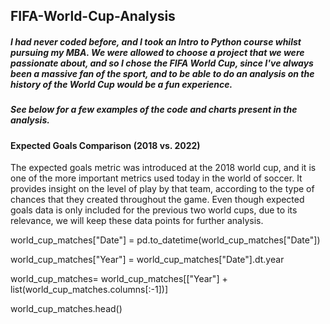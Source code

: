 ## FIFA-World-Cup-Analysis
##### I had never coded before, and I took an Intro to Python course whilst pursuing my MBA. We were allowed to choose a project that we were passionate about, and so I chose the FIFA World Cup, since I've always been a massive fan of the sport, and to be able to do an analysis on the history of the World Cup would be a fun experience.

##### See below for a few examples of the code and charts present in the analysis.

#### **Expected Goals Comparison (2018 vs. 2022)**

The expected goals metric was introduced at the 2018 world cup, and it is one of the more important metrics used today in the world of soccer. It provides insight on the level of play by that team, according to the type of chances that they created throughout the game. Even though expected goals data is only included for the previous two world cups, due to its relevance, we will keep these data points for further analysis.

world_cup_matches["Date"] = pd.to_datetime(world_cup_matches["Date"])

world_cup_matches["Year"] = world_cup_matches["Date"].dt.year

world_cup_matches= world_cup_matches[["Year"] + list(world_cup_matches.columns[:-1])]

world_cup_matches.head()
